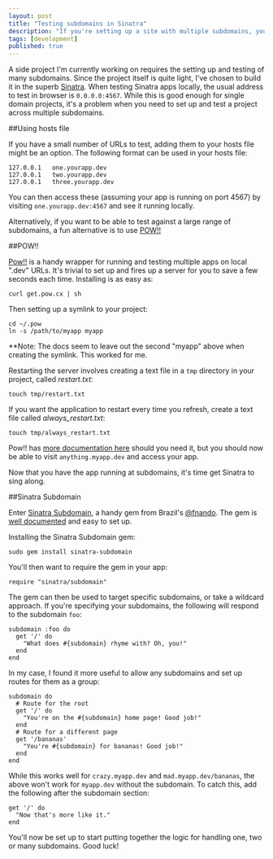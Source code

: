 ```yaml
---
layout: post
title: "Testing subdomains in Sinatra"
description: "If you're setting up a site with multiple subdomains, your 4,5,6,7 might need a little 1,2,3."
tags: [development]
published: true
---
```

A side project I'm currently working on requires the setting up and testing of many subdomains. Since the project itself is quite light, I've chosen to build it in the superb [Sinatra][1]. When testing Sinatra apps locally, the usual address to test in browser is <code>0.0.0.0:4567</code>. While this is good enough for single domain projects, it's a problem when you need to set up and test a project across multiple subdomains.

##Using hosts file

If you have a small number of URLs to test, adding them to your hosts file might be an option. The following format can be used in your hosts file:

	127.0.0.1	one.yourapp.dev
	127.0.0.1	two.yourapp.dev
	127.0.0.1	three.yourapp.dev

You can then access these (assuming your app is running on port 4567) by visiting <code>one.yourapp.dev:4567</code> and see it running locally.

Alternatively, if you want to be able to test against a large range of subdomains, a fun alternative is to use [POW!!][4]

##POW!!

[Pow!!][4] is a handy wrapper for running and testing multiple apps on local ".dev" URLs. It's trivial to set up and fires up a server for you to save a few seconds each time. Installing is as easy as:

	curl get.pow.cx | sh

Then setting up a symlink to your project:

	cd ~/.pow
    ln -s /path/to/myapp myapp

*\*Note: The docs seem to leave out the second "myapp" above when creating the symlink. This worked for me.

Restarting the server involves creating a text file in a <code>tmp</code> directory in your project, called *restart.txt*:

	touch tmp/restart.txt

If you want the application to restart every time you refresh, create a text file called *always_restart.txt*:

	touch tmp/always_restart.txt

Pow!! has [more documentation here][5] should you need it, but you should now be able to visit <code>anything.myapp.dev</code> and access your app.

Now that you have the app running at subdomains, it's time get Sinatra to sing along.

##Sinatra Subdomain

Enter [Sinatra Subdomain][2], a handy gem from Brazil's [@fnando][3]. The gem is [well documented][2] and easy to set up. 

Installing the Sinatra Subdomain gem:

	sudo gem install sinatra-subdomain

You'll then want to require the gem in your app:

	require "sinatra/subdomain"

The gem can then be used to target specific subdomains, or take a wildcard approach. If you're specifying your subdomains, the following will respond to the subdomain <code>foo</code>:

	subdomain :foo do
	  get '/' do
	    "What does #{subdomain} rhyme with? Oh, you!"
	  end
	end

In my case, I found it more useful to allow any subdomains and set up routes for them as a group:

	subdomain do
	  # Route for the root
	  get '/' do
	    "You're on the #{subdomain} home page! Good job!"
	  end
	  # Route for a different page
	  get '/bananas'
	    "You're #{subdomain} for bananas! Good job!"
	  end
	end

While this works well for <code>crazy.myapp.dev</code> and <code>mad.myapp.dev/bananas</code>, the above won't work for <code>myapp.dev</code> without the subdomain. To catch this, add the following after the subdomain section:

	get '/' do
	  "Now that's more like it."
	end

You'll now be set up to start putting together the logic for handling one, two or many subdomains. Good luck!

 [1]: http://www.sinatrarb.com/
 [2]: http://rubydoc.info/gems/sinatra-subdomain/0.1.2/frames
 [3]: https://twitter.com/fnando
 [4]: http://pow.cx
 [5]: http://pow.cx/manual.html
